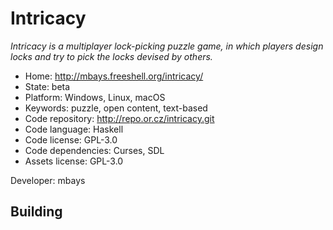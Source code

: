# Intricacy

_Intricacy is a multiplayer lock-picking puzzle game, in which players design locks and try to pick the locks devised by others._

- Home: http://mbays.freeshell.org/intricacy/
- State: beta
- Platform: Windows, Linux, macOS
- Keywords: puzzle, open content, text-based
- Code repository: http://repo.or.cz/intricacy.git
- Code language: Haskell
- Code license: GPL-3.0
- Code dependencies: Curses, SDL
- Assets license: GPL-3.0

Developer: mbays

## Building
